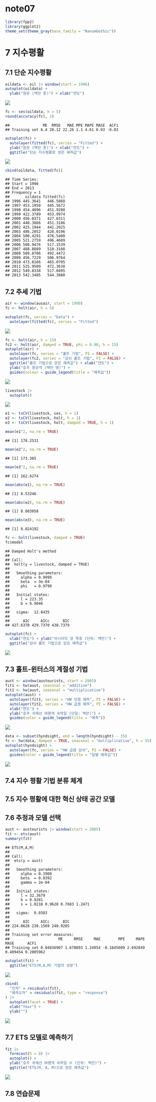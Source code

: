 note07
================

``` r
library(fpp2)
library(ggplot2)
theme_set(theme_gray(base_family = "NanumGothic"))
```

# 7 지수평활

## 7.1 단순 지수평활

``` r
oildata <- oil |> window(start = 1996)
autoplot(oildata) +
  ylab("원유 (백만 톤)") + xlab("연도")
```

![](/Users/gglee/github/note/note-forecasting-principles-and-practice-2018/github_document/note07_files/figure-gfm/unnamed-chunk-2-1.png)<!-- -->

``` r
fc <- ses(oildata, h = 5)
round(accuracy(fc), 2)
```

    ##               ME  RMSE   MAE MPE MAPE MASE  ACF1
    ## Training set 6.4 28.12 22.26 1.1 4.61 0.93 -0.03

``` r
autoplot(fc) +
  autolayer(fitted(fc), series = "Fitted") +
  ylab("원유 (백만 톤)") + xlab("연도") +
  ggtitle("단순 지수평활로 얻은 예측값")
```

![](/Users/gglee/github/note/note-forecasting-principles-and-practice-2018/github_document/note07_files/figure-gfm/unnamed-chunk-4-1.png)<!-- -->

``` r
cbind(oildata, fitted(fc))
```

    ## Time Series:
    ## Start = 1996 
    ## End = 2013 
    ## Frequency = 1 
    ##       oildata fitted(fc)
    ## 1996 445.3641   446.5868
    ## 1997 453.1950   445.5672
    ## 1998 454.4096   451.9280
    ## 1999 422.3789   453.9974
    ## 2000 456.0371   427.6311
    ## 2001 440.3866   451.3186
    ## 2002 425.1944   442.2025
    ## 2003 486.2052   428.0196
    ## 2004 500.4291   476.5400
    ## 2005 521.2759   496.4609
    ## 2006 508.9476   517.1539
    ## 2007 488.8889   510.3108
    ## 2008 509.8706   492.4472
    ## 2009 456.7229   506.9764
    ## 2010 473.8166   465.0705
    ## 2011 525.9509   472.3638
    ## 2012 549.8338   517.0495
    ## 2013 542.3405   544.3880

## 7.2 추세 기법

``` r
air <- window(ausair, start = 1990)
fc <- holt(air, h = 5)
```

``` r
autoplot(fc, series = "Data") +
  autolayer(fitted(fc), series = "Fitted")
```

![](/Users/gglee/github/note/note-forecasting-principles-and-practice-2018/github_document/note07_files/figure-gfm/unnamed-chunk-7-1.png)<!-- -->

``` r
fc <- holt(air, h = 15)
fc2 <- holt(air, damped = TRUE, phi = 0.90, h = 15)
autoplot(air) +
  autolayer(fc, series = "홀트 기법", PI = FALSE) +
  autolayer(fc2, series = "감쇠 홀트 기법", PI = FALSE) +
  ggtitle("홀트 기법으로 얻은 예측값") + xlab("연도") +
  ylab("호주 항공객 (백만 명)") +
  guides(colour = guide_legend(title = "예측값"))
```

![](/Users/gglee/github/note/note-forecasting-principles-and-practice-2018/github_document/note07_files/figure-gfm/unnamed-chunk-8-1.png)<!-- -->

``` r
livestock |>
  autoplot()
```

![](/Users/gglee/github/note/note-forecasting-principles-and-practice-2018/github_document/note07_files/figure-gfm/unnamed-chunk-9-1.png)<!-- -->

``` r
e1 <- tsCV(livestock, ses, h = 1)
e2 <- tsCV(livestock, holt, h = 1)
e3 <- tsCV(livestock, holt, damped = TRUE, h = 1)
```

``` r
mean(e1^2, na.rm = TRUE)
```

    ## [1] 178.2531

``` r
mean(e2^2, na.rm = TRUE)
```

    ## [1] 173.365

``` r
mean(e3^2, na.rm = TRUE)
```

    ## [1] 162.6274

``` r
mean(abs(e1), na.rm = TRUE)
```

    ## [1] 8.53246

``` r
mean(abs(e2), na.rm = TRUE)
```

    ## [1] 8.803058

``` r
mean(abs(e3), na.rm = TRUE)
```

    ## [1] 8.024192

``` r
fc <- holt(livestock, damped = TRUE)
fc$model
```

    ## Damped Holt's method 
    ## 
    ## Call:
    ##  holt(y = livestock, damped = TRUE) 
    ## 
    ##   Smoothing parameters:
    ##     alpha = 0.9999 
    ##     beta  = 3e-04 
    ##     phi   = 0.9798 
    ## 
    ##   Initial states:
    ##     l = 223.35 
    ##     b = 6.9046 
    ## 
    ##   sigma:  12.8435
    ## 
    ##      AIC     AICc      BIC 
    ## 427.6370 429.7370 438.7379

``` r
autoplot(fc) +
  xlab("연도") + ylab("아시아의 양 목축 (단위: 백만)") +
  ggtitle("감쇠 홀트 기법으로 얻은 예측값")
```

![](/Users/gglee/github/note/note-forecasting-principles-and-practice-2018/github_document/note07_files/figure-gfm/unnamed-chunk-14-1.png)<!-- -->

## 7.3 홀트-윈터스의 계절성 기법

``` r
aust <- window(austourists, start = 2005)
fit1 <- hw(aust, seasonal = "additive")
fit2 <- hw(aust, seasonal = "multiplicative")
autoplot(aust) +
  autolayer(fit1, series = "HW 덧셈 예측", PI = FALSE) +
  autolayer(fit2, series = "HW 곱셈 예측", PI = FALSE) +
  xlab("연도") +
  ylab("호주 국제선 여행객 숙박일 (단일: 백만)") +
  guides(color = guide_legend(title = "예측"))
```

![](/Users/gglee/github/note/note-forecasting-principles-and-practice-2018/github_document/note07_files/figure-gfm/unnamed-chunk-15-1.png)<!-- -->

``` r
data <- subset(hyndsight, end = length(hyndsight) - 35)
fc <- hw(data, damped = TRUE, seasonal = "multiplicative", h = 35)
autoplot(hyndsight) +
  autolayer(fc, series = "HW 곱셈 감쇠", PI = FALSE) +
  guides(color = guide_legend(title = "일별 예측값"))
```

![](/Users/gglee/github/note/note-forecasting-principles-and-practice-2018/github_document/note07_files/figure-gfm/unnamed-chunk-16-1.png)<!-- -->

## 7.4 지수 평활 기법 분류 체계

## 7.5 지수 평활에 대한 혁신 상태 공간 모델

## 7.6 추정과 모델 선택

``` r
aust <- austourists |> window(start = 2005)
fit <- ets(aust)
summary(fit)
```

    ## ETS(M,A,M) 
    ## 
    ## Call:
    ##  ets(y = aust) 
    ## 
    ##   Smoothing parameters:
    ##     alpha = 0.1908 
    ##     beta  = 0.0392 
    ##     gamma = 2e-04 
    ## 
    ##   Initial states:
    ##     l = 32.3679 
    ##     b = 0.9281 
    ##     s = 1.0218 0.9628 0.7683 1.2471
    ## 
    ##   sigma:  0.0383
    ## 
    ##      AIC     AICc      BIC 
    ## 224.8628 230.1569 240.9205 
    ## 
    ## Training set error measures:
    ##                      ME     RMSE     MAE        MPE     MAPE     MASE      ACF1
    ## Training set 0.04836907 1.670893 1.24954 -0.1845609 2.692849 0.409454 0.2005962

``` r
autoplot(fit) +
  ggtitle("ETS(M,A,M) 기법의 성분")
```

![](/Users/gglee/github/note/note-forecasting-principles-and-practice-2018/github_document/note07_files/figure-gfm/unnamed-chunk-18-1.png)<!-- -->

``` r
cbind(
  "잔차" = residuals(fit),
  "예측오차" = residuals(fit, type = "response")
) |>
  autoplot(facet = TRUE) +
  xlab("Year") +
  ylab("")
```

![](/Users/gglee/github/note/note-forecasting-principles-and-practice-2018/github_document/note07_files/figure-gfm/unnamed-chunk-19-1.png)<!-- -->

## 7.7 ETS 모델로 예측하기

``` r
fit |>
  forecast(h = 8) |>
  autoplot() +
  ylab("호주 국제선 여행객 숙박일 수 (단위: 백만)") +
  ggtitle("ETS(M, A, M)으로 얻은 예측값")
```

![](/Users/gglee/github/note/note-forecasting-principles-and-practice-2018/github_document/note07_files/figure-gfm/unnamed-chunk-20-1.png)<!-- -->

## 7.8 연습문제
